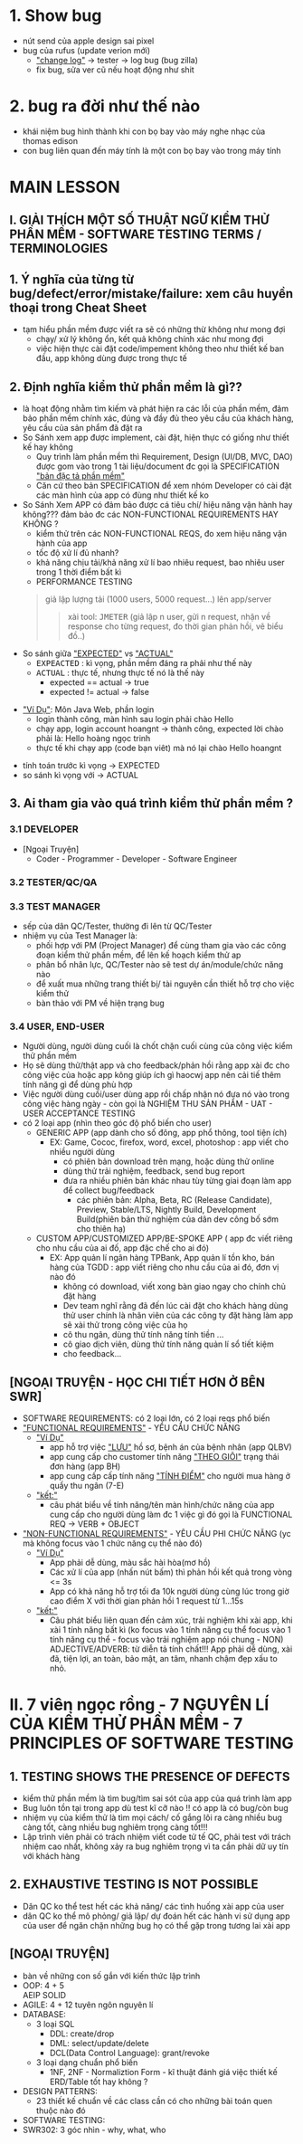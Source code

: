 # 1. Show bug 
- nút send của apple design sai pixel 
- bug của rufus (update verion mới)
    - ["change log"]() -> tester -> log bug (bug zilla)
    - fix bug, sửa ver cũ nếu hoạt động như shit 

# 2. bug ra đời như thế nào 
- khái niệm bug hình thành khi con bọ bay vào máy nghe nhạc của thomas edison 
- con bug liên quan đến máy tính là một con bọ bay vào trong máy tính 

# MAIN LESSON
## I. GIẢI THÍCH MỘT SỐ THUẬT NGỮ KIỂM THỬ PHẦN MỀM - SOFTWARE TESTING TERMS / TERMINOLOGIES 
## 1. Ý nghĩa của từng từ bug/defect/error/mistake/failure: xem câu huyền thoại trong Cheat Sheet
- tạm hiểu phần mềm được viết ra sẽ có những thừ không như mong đợi 
    - chạy/ xử lý không ổn, kết quả không chính xác như mong đợi 
    - việc hiện thực cài đặt code/impement không theo như thiết kế ban đầu, app không dùng được trong thực tế 
## 2. Định nghĩa kiểm thử phần mềm là gì??
-  là hoạt động nhằm tìm kiếm và phát hiện ra các lỗi của phần mềm, đảm bảo phần mềm chính xác, đúng và đầy đủ theo yêu cầu của khách hàng, yêu cầu của sản phẩm đã đặt ra
- So Sánh xem app được implement, cài đặt, hiện thực có giống như thiết kế hay không 
    - Quy trình làm phần mềm thì Requirement, Design (UI/DB, MVC, DAO) được gom vào trong 1 tài liệu/document đc gọi là SPECIFICATION ["bản đặc tả phần mềm"]()  
    - Căn cứ theo bản SPECIFICATION để xem nhóm Developer có cài đặt các màn hình của app có đùng như thiết kế ko
- So Sánh Xem APP có đảm bảo được cá tiêu chí/ hiệu năng vận hành hay không??? đảm bảo đc các NON-FUNCTIONAL REQUIREMENTS HAY KHÔNG ?
    - kiểm thử trên các NON-FUNCTIONAL REQS, đo xem hiệu năng vận hành của app
    - tốc độ xử lí đủ nhanh?
    - khả năng chịu tải/khả năng xử lí bao nhiêu request, bao nhiêu user trong 1 thời điểm bất kì 
    -  PERFORMANCE TESTING 
    > giả lập lượng tải (1000 users, 5000 request...) lên app/server
    >> xài tool: <kbd>JMETER</kbd> (giả lập n user, gửi n request, nhận về response cho từng request, đo thời gian phản hồi, vẽ biểu đồ..)
- So sánh giữa ["EXPECTED"]() vs ["ACTUAL"]() 
    + <kbd>EXPEACTED</kbd> : kì vọng, phần mềm đáng ra phải như thế này
    + <kbd>ACTUAL</kbd> : thực tế, nhưng thực tế nó là thế này 
        + expected == actual -> true
        + expected != actual -> false
* ["Ví Dụ"](): Môn Java Web, phần login 
    - login thành công, màn hình sau login phải chào Hello<fullname>
    - chạy app, login account hoangnt -> thành công, expected lời chào phải là: Hello hoàng ngọc trinh
    - thực tế khi chạy app (code bạn viêt) mà nó lại chào Hello hoangnt 

- tính toán trước kì vọng ->  EXPECTED 
- so sánh kì vọng với ->  ACTUAL 

## 3. Ai tham gia vào quá trình kiểm thử phần mềm ?
### 3.1 DEVELOPER
- [Ngoại Truyện] 
    - Coder  -  Programmer - Developer - Software Engineer   
### 3.2 TESTER/QC/QA
### 3.3 TEST MANAGER
- sếp của dân QC/Tester, thường đi lên từ QC/Tester
- nhiệm vụ của Test Manager là:
    - phối hợp với PM (Project Manager) để cùng tham gia vào các công đoạn kiểm thử phần mềm, để lên kế hoạch kiểm thử ap
    - phân bổ nhân lực, QC/Tester nào sẽ test dự án/module/chức năng nào
    - để xuất mua những trang thiết bị/ tài nguyên cần thiết hỗ trợ cho việc kiểm thử 
    - bàn thảo với PM về hiện trạng bug 
### 3.4 USER, END-USER
- Người dùng, người dùng cuối là chốt chặn cuối cùng của công việc kiểm thử phần mềm
- Họ sẽ dùng thử/thật app và cho feedback/phản hồi rằng app xài đc cho công việc
của hoặc app kông giúp ích gì haocwj app nên cải tiế thêm tính năng gì để dùng phù hợp 
- Việc người dùng cuối/user dùng app rồi chấp nhận nó đưa nó vào trong công việc hàng ngày - còn gọi là NGHIỆM THU SẢN PHẨM - UAT - USER ACCEPTANCE TESTING
- có 2 loại app (nhìn theo góc độ phổ biến cho user)
    - GENERIC APP (app dành cho số đông, app phổ thông, tool tiện ích)
        + EX: Game, Cococ, firefox, word, excel, photoshop : app viết cho nhiều người dùng
            + có phiên bản download trên mạng, hoặc dùng thử online 
            + dùng thử trải nghiệm, feedback, send bug report
            + đưa ra nhiều phiên bản khác nhau tùy từng giai đoạn làm app để collect bug/feedback
                + các phiên bản: Alpha, Beta, RC (Release Candidate), Preview, Stable/LTS, Nightly Build, Development Build(phiên bản thử nghiệm của dân dev công bố sớm cho thiên hạ)
    - CUSTOM APP/CUSTOMIZED APP/BE-SPOKE APP ( app đc viết riêng cho nhu cầu của ai đố, app đặc chế cho ai đó)
        + EX: App quản lí ngân hàng TPBank, App quản lí tồn kho, bán hàng của TGDD : app viết riêng cho nhu cầu của ai đó, đơn vị nào đó 
            + không có download, viết xong bàn giao ngay cho chính chủ đặt hàng 
            + Dev team nghĩ rằng đã đến lúc cài đặt cho khách hàng dùng thử user chính là nhân viên của các công ty đặt hàng làm app sẽ xài thử trong công việc của họ
            + cô thu ngân, dùng thử tính năng tính tiền ...
            + cô giao dịch viên, dùng thử tính năng quản lí sổ tiết kiệm  
            + cho feedback...
    


## [NGOẠI TRUYỆN - HỌC CHI TIẾT HƠN Ở BÊN SWR]
- SOFTWARE REQUIREMENTS: có 2 loại lớn, có 2 loại reqs phổ biến
- ["FUNCTIONAL REQUIREMENTS"]() - YÊU CẦU CHỨC NĂNG
    - ["Ví Dụ"]() 
        - app hỗ trợ việc ["LƯU"]() hồ sơ, bệnh án của bệnh nhân (app QLBV)
        - app cung cấp cho customer tính năng ["THEO GIÕI"]() trạng thái đơn hàng (app BH)
        - app cung cấp cấp tính năng ["TÍNH ĐIỂM"]() cho người mua hàng ở quầy thu ngân (7-E)
    - ["kết:"]()
        - câu phát biểu về tính năng/tên màn hình/chức năng của app cung cấp cho người dùng làm đc 1 việc gì đó gọi là FUNCTIONAL REQ -> VERB + OBJECT 
- ["NON-FUNCTIONAL REQUIREMENTS"]() - YÊU CẦU PHI CHỨC NĂNG (yc mà không focus vào 1 chức năng cụ thể nào đó)
    - ["Ví Dụ"]() 
        - App phải dễ dùng, màu sắc hài hòa(mơ hồ)
        - Các xử lí của app (nhấn nút bấm) thì phản hồi kết quả trong vòng <= 3s 
        - App có khả năng hỗ trợ tối đa 10k người dùng cùng lúc trong giờ cao điểm X với thời gian phản hồi 1 request từ 1...15s
    - ["kết:"]()
        - Câu phát biểu liên quan đến cảm xúc, trải nghiệm khi xài app, khi xài 1 tính năng bất kì (ko focus vào 1 tính năng cụ thể focus vào 1 tính năng cụ thể - focus vào trải nghiệm app nói chung - NON) ADJECTIVE/ADVERB: từ diễn tả tính chất!!!
        App phải dễ dùng, xài đã, tiện lợi, an toàn, bảo mật, an tâm, nhanh chậm đẹp xấu to nhỏ.


# II. 7 viên ngọc rồng - 7 NGUYÊN LÍ CỦA KIỂM THỬ PHẦN MỀM - 7 PRINCIPLES OF SOFTWARE TESTING 
## 1. TESTING SHOWS THE PRESENCE OF DEFECTS
- kiểm thử phần mềm là tìm bug/tìm sai sót của app của quá trình làm app
- Bug luôn tồn tại trong app dù test kĩ cỡ nào !! có app là có bug/còn bug
- nhiệm vụ của kiểm thử là tìm mọi cách/ cố gắng lôi ra càng nhiều bug càng tốt, càng nhiều bug nghiêm trọng càng tốt!!!
- Lập trình viên phải có trách nhiệm viết code tử tế QC, phải test với trách nhiệm cao nhất, không xảy ra bug nghiêm trọng vì ta cần phải dữ uy tín với khách hàng 
## 2. EXHAUSTIVE TESTING IS NOT POSSIBLE
- Dân QC ko thể test hết các khả năng/ các tình huống xài app của user
- dân QC ko thể mô phỏng/ giả lập/ dự đoán hết các hành vi sử dụng app của user để ngăn chặn những bug họ có thể gặp trong tương lai xài app 



## [NGOẠI TRUYỆN]
- bàn về những con số gắn với kiến thức lập trình
- OOP: 4   +  5    
    AEIP    SOLID
- AGILE: 4   +   12
    tuyên ngôn   nguyên lí
- DATABASE: 
    - 3 loại SQL
        + DDL: create/drop
        + DML: select/update/delete
        + DCL(Data Control Language): grant/revoke
    - 3 loại dạng chuẩn phổ biến
        + 1NF, 2NF - Normaliztion Form - kĩ thuật đánh giá việc thiết kế ERD/Table tốt hay không ?
- DESIGN PATTERNS: 
    - 23 thiết kế chuẩn về các class cần có cho những bài toán quen thuộc nào đó 
- SOFTWARE TESTING:
- SWR302: 3 góc nhìn - why, what, who 
